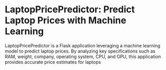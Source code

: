 # LaptopPricePredictor: Predict Laptop Prices with Machine Learning

LaptopPricePredictor is a Flask application leveraging a machine learning model to predict laptop prices. By analyzing key specifications such as RAM, weight, company, operating system, CPU, and GPU, this application provides accurate price estimates for laptops
